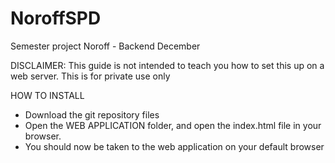 # NoroffSPD
Semester project Noroff - Backend December

DISCLAIMER:
This guide is not intended to teach you how to set this up on a web server. This is for private use only

HOW TO INSTALL
- Download the git repository files
- Open the WEB APPLICATION folder, and open the index.html file in your browser.
- You should now be taken to the web application on your default browser
